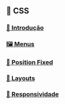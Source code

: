 ## 🎨 CSS

### [🌱 Introdução](introducao)

### [🖼️ Menus](menus)

### [🔧 Position Fixed](position-fixed/)

### [🧩 Layouts](layouts/)

### [📱 Responsividade](responsividade/)